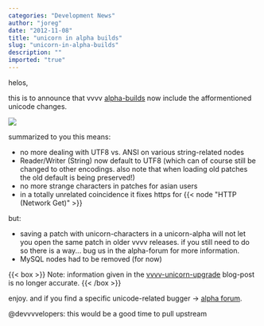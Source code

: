 ```yaml
---
categories: "Development News"
author: "joreg"
date: "2012-11-08"
title: "unicorn in alpha builds"
slug: "unicorn-in-alpha-builds"
description: ""
imported: "true"
---
```



helos,

this is to announce that vvvv [alpha-builds](https://vvvv.org/downloads/previews) now include the afformentioned unicode changes. 

![](unicorn_0.png)

summarized to you this means:
- no more dealing with UTF8 vs. ANSI on various string-related nodes
- Reader/Writer (String) now default to UTF8 (which can of course still be changed to other encodings. also note that when loading old patches the old default is being preserved!)
- no more strange characters in patches for asian users
- in a totally unrelated coincidence it fixes https for {{< node "HTTP (Network Get)" >}}

but:
- saving a patch with unicorn-characters in a unicorn-alpha will not let you open the same patch in older vvvv releases. if you still need to do so there is a way... bug us in the alpha-forum for more information.
- MySQL nodes had to be removed (for now)


{{< box >}}
Note:
information given in the [vvvv-unicorn-upgrade](/blog/2012/vvvv-unicorn-upgrade) blog-post is no longer accurate.
{{< /box >}}

enjoy.
and if you find a specific unicode-related bugger -> [alpha forum](https://discourse.vvvv.org/).

@devvvvelopers: this would be a good time to pull upstream